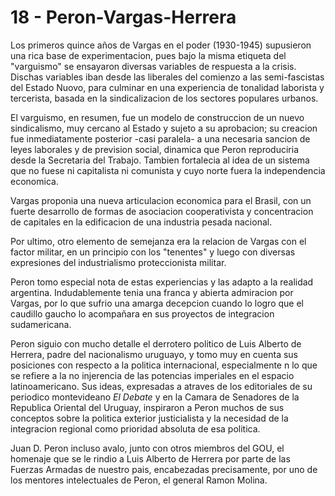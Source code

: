 # 18 - Peron-Vargas-Herrera

Los primeros quince años de Vargas en el poder (1930-1945) supusieron una rica base de experimentacion, pues bajo la misma etiqueta del "varguismo" se ensayaron
diversas variables de respuesta a la crisis.
Dischas variables iban desde las liberales del comienzo a las semi-fascistas del Estado Nuovo, para culminar en una experiencia de tonalidad laborista y tercerista,
basada en la sindicalizacion de los sectores populares urbanos.

El varguismo, en resumen, fue un modelo de construccion de un nuevo sindicalismo, muy cercano al Estado y sujeto a su aprobacion;
su creacion fue inmediatamente posterior -casi paralela- a una necesaria sancion de leyes laborales y de prevision social, dinamica que Peron reproduciria
desde la Secretaria del Trabajo.
Tambien fortalecia al idea de un sistema que no fuese ni capitalista ni comunista y cuyo norte fuera la independencia economica.

Vargas proponia una nueva articulacion economica para el Brasil, con un fuerte desarrollo de formas de asociacion cooperativista y concentracion de capitales
en la edificacion de una industria pesada nacional.

Por ultimo, otro elemento de semejanza era la relacion de Vargas con el factor militar, en un principio con los "tenentes" y luego con diversas expresiones
del industrialismo proteccionista militar.

Peron tomo especial nota de estas experiencias y las adapto a la realidad argentina.
Indudablemente tenia una franca y abierta admiracion por Vargas, por lo que sufrio una amarga decepcion cuando lo logro que el caudillo gaucho lo acompañara
en sus proyectos de integracion sudamericana.

Peron siguio con mucho detalle el derrotero politico de Luis Alberto de Herrera, padre del nacionalismo uruguayo, y tomo muy en cuenta sus posiciones con 
respecto a la politica internacional, especialmente n lo que se refiere a la no injerencia de las potencias imperiales en el espacio latinoamericano.
Sus ideas, expresadas a atraves de los editoriales de su periodico montevideano _El Debate_ y en la Camara de Senadores de la Republica Oriental del Uruguay,
inspiraron a Peron muchos de sus conceptos sobre la politica exterior justicialista y la necesidad de la integracion regional como prioridad absoluta de esa
politica.

Juan D. Peron incluso avalo, junto con otros miembros del GOU, el homenaje que se le rindio a Luis Alberto de Herrera por parte de las Fuerzas Armadas
de nuestro pais, encabezadas precisamente, por uno de los mentores intelectuales de Peron, el general Ramon Molina.

